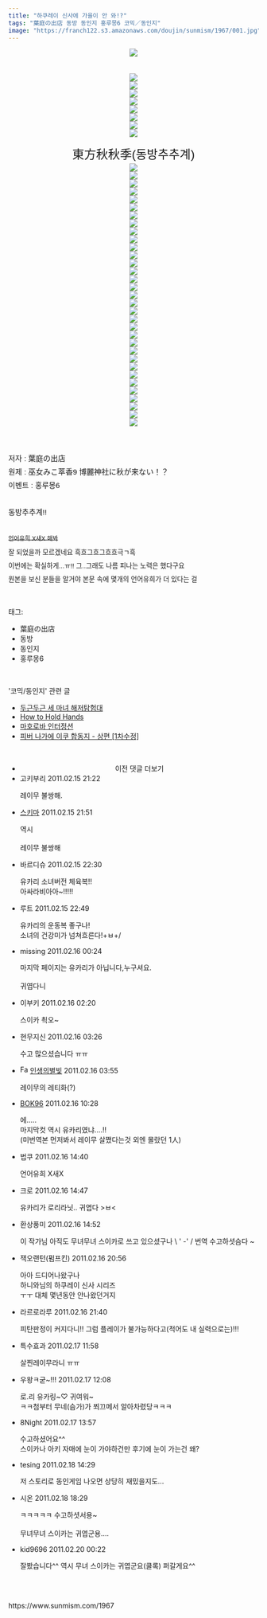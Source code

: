 ```yaml
---
title: "하쿠레이 신사에 가을이 안 와!?"
tags: "葉庭の出店 동방 동인지 홍루몽6 코믹／동인지"
image: "https://franch122.s3.amazonaws.com/doujin/sunmism/1967/001.jpg"
---
```

<div class="article">
<div class="jb-article"><div class="imageblock center" style="text-align: center; clear: both;"><img src="{{ site.imgserver4 }}/sunmism/1967/001.jpg"/></div><br/>
<font class="Apple-style-span" face="굴림" style="font-size: 9pt; line-height: 1.5;"><span class="Apple-style-span" style="line-height: 1.5;"></span></font><span class="Apple-style-span" style="font-size: 9pt; line-height: 1.5;"></span><br/>
<div style="text-align: center;">
<div class="imageblock center" style="text-align: center; clear: both;"><img src="{{ site.imgserver4 }}/sunmism/1967/002.jpg"/></div><div class="imageblock center" style="text-align: center; clear: both;"><img src="{{ site.imgserver4 }}/sunmism/1967/003.jpg"/></div><div class="imageblock center" style="text-align: center; clear: both;"><img src="{{ site.imgserver4 }}/sunmism/1967/004.jpg"/></div><div class="imageblock center" style="text-align: center; clear: both;"><img src="{{ site.imgserver4 }}/sunmism/1967/005.jpg"/></div><div class="imageblock center" style="text-align: center; clear: both;"><img src="{{ site.imgserver4 }}/sunmism/1967/006.jpg"/></div><div class="imageblock center" style="text-align: center; clear: both;"><img src="{{ site.imgserver4 }}/sunmism/1967/007.jpg"/></div><div class="imageblock center" style="text-align: center; clear: both;"><img src="{{ site.imgserver4 }}/sunmism/1967/008.jpg"/></div><div class="imageblock center" style="text-align: center; clear: both;"><img src="{{ site.imgserver4 }}/sunmism/1967/009.jpg"/></div><br/>
<div style="text-align: center; font-size: 9pt; line-height: 1.5;">
<span class="Apple-style-span" style="line-height: 36px; font-size: 24px;"><span style="font-family: Batang;"><span style="font-family: Arial;">東方秋秋季(동방추추계)</span></span></span></div>
</div>
<div class="imageblock center" style="text-align: center; clear: both;"><img src="{{ site.imgserver4 }}/sunmism/1967/010.jpg"/></div><div class="imageblock center" style="text-align: center; clear: both;"><img src="{{ site.imgserver4 }}/sunmism/1967/011.jpg"/></div><div class="imageblock center" style="text-align: center; clear: both;"><img src="{{ site.imgserver4 }}/sunmism/1967/012.jpg"/></div><div class="imageblock center" style="text-align: center; clear: both;"><img src="{{ site.imgserver4 }}/sunmism/1967/013.jpg"/></div><div class="imageblock center" style="text-align: center; clear: both;"><img src="{{ site.imgserver4 }}/sunmism/1967/014.jpg"/></div><div class="imageblock center" style="text-align: center; clear: both;"><img src="{{ site.imgserver4 }}/sunmism/1967/015.jpg"/></div><div class="imageblock center" style="text-align: center; clear: both;"><img src="{{ site.imgserver4 }}/sunmism/1967/016.jpg"/></div><div class="imageblock center" style="text-align: center; clear: both;"><img src="{{ site.imgserver4 }}/sunmism/1967/017.jpg"/></div><div class="imageblock center" style="text-align: center; clear: both;"><img src="{{ site.imgserver4 }}/sunmism/1967/018.jpg"/></div><div class="imageblock center" style="text-align: center; clear: both;"><img src="{{ site.imgserver4 }}/sunmism/1967/019.jpg"/></div><div class="imageblock center" style="text-align: center; clear: both;"><img src="{{ site.imgserver4 }}/sunmism/1967/020.jpg"/></div><div class="imageblock center" style="text-align: center; clear: both;"><img src="{{ site.imgserver4 }}/sunmism/1967/021.jpg"/></div><div class="imageblock center" style="text-align: center; clear: both;"><img src="{{ site.imgserver4 }}/sunmism/1967/022.jpg"/></div><div class="imageblock center" style="text-align: center; clear: both;"><img src="{{ site.imgserver4 }}/sunmism/1967/023.jpg"/></div><div class="imageblock center" style="text-align: center; clear: both;"><img src="{{ site.imgserver4 }}/sunmism/1967/024.jpg"/></div><div class="imageblock center" style="text-align: center; clear: both;"><img src="{{ site.imgserver4 }}/sunmism/1967/025.jpg"/></div><div class="imageblock center" style="text-align: center; clear: both;"><img src="{{ site.imgserver4 }}/sunmism/1967/026.jpg"/></div><div class="imageblock center" style="text-align: center; clear: both;"><img src="{{ site.imgserver4 }}/sunmism/1967/027.jpg"/></div><div class="imageblock center" style="text-align: center; clear: both;"><img src="{{ site.imgserver4 }}/sunmism/1967/028.jpg"/></div><div class="imageblock center" style="text-align: center; clear: both;"><img src="{{ site.imgserver4 }}/sunmism/1967/029.jpg"/></div><div class="imageblock center" style="text-align: center; clear: both;"><img src="{{ site.imgserver4 }}/sunmism/1967/030.jpg"/></div><div class="imageblock center" style="text-align: center; clear: both;"><img src="{{ site.imgserver4 }}/sunmism/1967/031.jpg"/></div><div class="imageblock center" style="text-align: center; clear: both;"><img src="{{ site.imgserver4 }}/sunmism/1967/032.jpg"/></div><div class="imageblock center" style="text-align: center; clear: both;"><img src="{{ site.imgserver4 }}/sunmism/1967/033.jpg"/></div><div class="imageblock center" style="text-align: center; clear: both;"><img src="{{ site.imgserver4 }}/sunmism/1967/034.jpg"/></div><div class="imageblock center" style="text-align: center; clear: both;"><img src="{{ site.imgserver4 }}/sunmism/1967/035.jpg"/></div><div class="imageblock center" style="text-align: center; clear: both;"><img src="{{ site.imgserver4 }}/sunmism/1967/036.jpg"/></div><div class="imageblock center" style="text-align: center; clear: both;"><img src="{{ site.imgserver4 }}/sunmism/1967/037.jpg"/></div><div class="imageblock center" style="text-align: center; clear: both;"><img src="{{ site.imgserver4 }}/sunmism/1967/038.jpg"/></div><div class="imageblock center" style="text-align: center; clear: both;"><img src="{{ site.imgserver4 }}/sunmism/1967/039.jpg"/></div><div class="imageblock center" style="text-align: center; clear: both;"><img src="{{ site.imgserver4 }}/sunmism/1967/040.jpg"/></div><div class="imageblock center" style="text-align: center; clear: both;"><img src="{{ site.imgserver4 }}/sunmism/1967/041.jpg"/></div><div class="imageblock center" style="text-align: center; clear: both;"><img src="{{ site.imgserver4 }}/sunmism/1967/042.jpg"/></div><br/>
<span class="Apple-style-span" style="font-size: 9pt; line-height: 1.5;"></span><br/>
<br/>
<div style="font-family: 굴림; line-height: 1.5; font-size: 9pt;">
<span class="Apple-style-span" style="font-family: NanumGothic,나눔고딕,MalgunGothic,맑은고딕,Gulim,굴림,Dotum,돋음,Arial; font-size: 15px; line-height: 27px;">저자 : 葉庭の出店<br/>
원제 : 巫女みこ萃香9 博麗神社に秋が来ない！？<br/>
이벤트 : 홍루몽6</span></div>
<div style="font-family: 굴림; line-height: 1.5; font-size: 9pt;">
<span class="Apple-style-span" style="font-family: NanumGothic,나눔고딕,MalgunGothic,맑은고딕,Gulim,굴림,Dotum,돋음,Arial; font-size: 15px; line-height: 27px;"><br/>
동방추추계!!<br/>
<br/>
</span></div>
<div style="font-family: 굴림; line-height: 1.5; font-size: 9pt;">
<span class="Apple-style-span" style="font-family: NanumGothic,나눔고딕,MalgunGothic,맑은고딕,Gulim,굴림,Dotum,돋음,Arial; font-size: 15px; line-height: 27px;"><s><span style="font-size: 9pt;"><span style="font-size: 9pt;">﻿</span></span><span style="font-size: 10pt;"><span style="font-size: 9pt;">언어유희 X새X 해봐</span></span></s></span></div>
<div style="font-size: 9pt; line-height: 1.5;">
<font class="Apple-style-span" face="NanumGothic, 나눔고딕, MalgunGothic, 맑은고딕, Gulim, 굴림, Dotum, 돋음, Arial"><span class="Apple-style-span" style="line-height: 27px;"><span style="font-size: 11pt;"><span style="font-size: 10pt;">잘 되었을까 모르겠네요 흑흐그흐그흐흐극ㄱ흑﻿</span></span><br/>
</span></font></div>
<div style="font-size: 9pt; line-height: 1.5;">
<font class="Apple-style-span" face="NanumGothic, 나눔고딕, MalgunGothic, 맑은고딕, Gulim, 굴림, Dotum, 돋음, Arial"><span class="Apple-style-span" style="line-height: 27px;"><span style="font-size: 11pt;"><span style="font-size: 10pt;">이번에는 확실하게...ㅠ!! 그..그래도 나름 피나는 노력은 했다구요</span></span></span></font></div>
<div style="font-size: 9pt; line-height: 1.5;"><font class="Apple-style-span" face="NanumGothic, 나눔고딕, MalgunGothic, 맑은고딕, Gulim, 굴림, Dotum, 돋음, Arial"><span class="Apple-style-span" style="line-height: 27px;"><span style="font-size: 11pt;"><span style="font-size: 10pt;">원본을 보신 분들을 알거야 본문 속에 몇개의 언어유희가 더 있다는 걸</span></span></span></font></div><div style="text-align:center;margin:10px 0 10px 0;clear:both"><div style="display:inline;text-align:center;">
</div><div style="display:inline;text-align:center;">
</div></div> </div></div><br/>
<div class="tagTrail">
<p>태그: </p>
<ul>
<li>葉庭の出店</li>
<li>동방</li>
<li>동인지</li>
<li>홍루몽6</li>
</ul>
</div><br/>
<div class="another">
<p>'코믹/동인지' 관련 글</p>
<ul>
<li><a href="/sunmism_1975">두근두근 세 마녀 해저탐험대</a></li>
<li><a href="/sunmism_1971">How to Hold Hands</a></li>
<li><a href="/sunmism_1965">마호로바 인터정션</a></li>
<li><a href="/sunmism_1961">피버 나가에 이쿠 합동지 - 상편 [1차수정]</a></li>
</ul>
</div><br/>
<div class="jb-discuss-list jb-discuss-list-comment">
<ul class="jb-discuss-list-level-1">
<li class="tt_more_preview_comments_wrap" id="ttMorePreviousCommentsFor1967" onclick="getEntryCommentsByPaging(1967); return false;" style="text-align:center;cursor:pointer"><span class="tt_more_preview_comments_text">이전 댓글 더보기</span><input id="ttMorePreviousCommentsFirstWrittenFor1967" type="hidden" value="1297772540"/><input id="ttMorePreviousCommentsFirstIdFor1967" type="hidden" value="5627179"/></li>
<li class="rp_general" id="comment5627179">
<div class="jb-discuss jb-discuss-comment">
<div class="jb-discuss-information jb-discuss-information-comment">
<span class="jb-discuss-information-name">고키부리</span>
<span class="jb-discuss-information-date">2011.02.15 21:22 </span>
</div>
<p class="jb-discuss-content jb-discuss-content-comment">레이무 불쌍해.</p>
</div>
</li>
<li class="rp_general" id="comment5627244">
<div class="jb-discuss jb-discuss-comment">
<div class="jb-discuss-information jb-discuss-information-comment">
<span class="jb-discuss-information-name"> <a href="http://드" onclick="return openLinkInNewWindow(this)">스키마</a></span>
<span class="jb-discuss-information-date">2011.02.15 21:51 </span>
</div>
<p class="jb-discuss-content jb-discuss-content-comment">역시<br/>
<br/>
레이무 불쌍해</p>
</div>
</li>
<li class="rp_general" id="comment5627349">
<div class="jb-discuss jb-discuss-comment">
<div class="jb-discuss-information jb-discuss-information-comment">
<span class="jb-discuss-information-name">바르디슈</span>
<span class="jb-discuss-information-date">2011.02.15 22:30 </span>
</div>
<p class="jb-discuss-content jb-discuss-content-comment">유카리 소녀버전 체육복!!<br/>
아싸라비아아~!!!!!</p>
</div>
</li>
<li class="rp_general" id="comment5627390">
<div class="jb-discuss jb-discuss-comment">
<div class="jb-discuss-information jb-discuss-information-comment">
<span class="jb-discuss-information-name">루트</span>
<span class="jb-discuss-information-date">2011.02.15 22:49 </span>
</div>
<p class="jb-discuss-content jb-discuss-content-comment">유카리의 운동복 좋구나!<br/>
소녀의 건강미가 넘쳐흐른다!+ㅂ+/</p>
</div>
</li>
<li class="rp_general" id="comment5627826">
<div class="jb-discuss jb-discuss-comment">
<div class="jb-discuss-information jb-discuss-information-comment">
<span class="jb-discuss-information-name">missing</span>
<span class="jb-discuss-information-date">2011.02.16 00:24 </span>
</div>
<p class="jb-discuss-content jb-discuss-content-comment">마지막 페이지는 유카리가 아닙니다,누구셔요.<br/>
<br/>
귀엽다니</p>
</div>
</li>
<li class="rp_general" id="comment5628060">
<div class="jb-discuss jb-discuss-comment">
<div class="jb-discuss-information jb-discuss-information-comment">
<span class="jb-discuss-information-name">이부키</span>
<span class="jb-discuss-information-date">2011.02.16 02:20 </span>
</div>
<p class="jb-discuss-content jb-discuss-content-comment">스이카 쵝오~</p>
</div>
</li>
<li class="rp_general" id="comment5628161">
<div class="jb-discuss jb-discuss-comment">
<div class="jb-discuss-information jb-discuss-information-comment">
<span class="jb-discuss-information-name">현무지신</span>
<span class="jb-discuss-information-date">2011.02.16 03:26 </span>
</div>
<p class="jb-discuss-content jb-discuss-content-comment">수고 많으셨습니다 ㅠㅠ</p>
</div>
</li>
<li class="rp_general" id="comment5628199">
<div class="jb-discuss jb-discuss-comment">
<div class="jb-discuss-information jb-discuss-information-comment">
<span class="jb-discuss-information-name"><img alt="Favicon of http://blog.naver.com/starlights" height="16" onerror="this.onerror=null;this.parentNode.removeChild(this)" src="http://blog.naver.com/favicon.ico" width="16"/> <a href="http://blog.naver.com/starlights" onclick="return openLinkInNewWindow(this)">인생의별빛</a></span>
<span class="jb-discuss-information-date">2011.02.16 03:55 </span>
</div>
<p class="jb-discuss-content jb-discuss-content-comment">레이무의 레티화(?)</p>
</div>
</li>
<li class="rp_general" id="comment5629511">
<div class="jb-discuss jb-discuss-comment">
<div class="jb-discuss-information jb-discuss-information-comment">
<span class="jb-discuss-information-name"> <a href="http://qhrwls0.blog.me/" onclick="return openLinkInNewWindow(this)">BOK96</a></span>
<span class="jb-discuss-information-date">2011.02.16 10:28 </span>
</div>
<p class="jb-discuss-content jb-discuss-content-comment">에.....<br/>
마지막컷 역시 유카리였냐....!!<br/>
(미번역본 먼저봐서 레이무 살쪘다는것 외엔 몰랐던 1人)</p>
</div>
</li>
<li class="rp_general" id="comment5630493">
<div class="jb-discuss jb-discuss-comment">
<div class="jb-discuss-information jb-discuss-information-comment">
<span class="jb-discuss-information-name">법쿠</span>
<span class="jb-discuss-information-date">2011.02.16 14:40 </span>
</div>
<p class="jb-discuss-content jb-discuss-content-comment">언어유희 X새X</p>
</div>
</li>
<li class="rp_general" id="comment5630525">
<div class="jb-discuss jb-discuss-comment">
<div class="jb-discuss-information jb-discuss-information-comment">
<span class="jb-discuss-information-name">크로</span>
<span class="jb-discuss-information-date">2011.02.16 14:47 </span>
</div>
<p class="jb-discuss-content jb-discuss-content-comment">유카리가 로리라닛.. 귀엽다 &gt;ㅂ&lt;</p>
</div>
</li>
<li class="rp_general" id="comment5630540">
<div class="jb-discuss jb-discuss-comment">
<div class="jb-discuss-information jb-discuss-information-comment">
<span class="jb-discuss-information-name">환상풍미</span>
<span class="jb-discuss-information-date">2011.02.16 14:52 </span>
</div>
<p class="jb-discuss-content jb-discuss-content-comment">이 작가님 아직도 무녀무녀 스이카로 쓰고 있으셨구나 \ ' -' /   번역 수고하셧슴다 ~</p>
</div>
</li>
<li class="rp_general" id="comment5631859">
<div class="jb-discuss jb-discuss-comment">
<div class="jb-discuss-information jb-discuss-information-comment">
<span class="jb-discuss-information-name">잭오랜턴(펌프킨)</span>
<span class="jb-discuss-information-date">2011.02.16 20:56 </span>
</div>
<p class="jb-discuss-content jb-discuss-content-comment">아아 드디어나왔구나<br/>
하니와님의 하쿠레이 신사 시리즈<br/>
ㅜㅜ 대체 몇년동안 안나왔던거지</p>
</div>
</li>
<li class="rp_general" id="comment5631987">
<div class="jb-discuss jb-discuss-comment">
<div class="jb-discuss-information jb-discuss-information-comment">
<span class="jb-discuss-information-name">라르로라루</span>
<span class="jb-discuss-information-date">2011.02.16 21:40 </span>
</div>
<p class="jb-discuss-content jb-discuss-content-comment">피탄판정이 커지다니!! 그럼 플레이가 불가능하다고(적어도 내 실력으로는)!!!</p>
</div>
</li>
<li class="rp_general" id="comment5633994">
<div class="jb-discuss jb-discuss-comment">
<div class="jb-discuss-information jb-discuss-information-comment">
<span class="jb-discuss-information-name">특수효과</span>
<span class="jb-discuss-information-date">2011.02.17 11:58 </span>
</div>
<p class="jb-discuss-content jb-discuss-content-comment">살찐레이무라니 ㅠㅠ</p>
</div>
</li>
<li class="rp_general" id="comment5634018">
<div class="jb-discuss jb-discuss-comment">
<div class="jb-discuss-information jb-discuss-information-comment">
<span class="jb-discuss-information-name">우왕ㅋ굳~!!!</span>
<span class="jb-discuss-information-date">2011.02.17 12:08 </span>
</div>
<p class="jb-discuss-content jb-discuss-content-comment">로.리 유카링~♡ 귀여워~<br/>
ㅋㅋ첨부터 무네(슴가)가 쬐끄메서 알아차렸당ㅋㅋㅋ</p>
</div>
</li>
<li class="rp_general" id="comment5634345">
<div class="jb-discuss jb-discuss-comment">
<div class="jb-discuss-information jb-discuss-information-comment">
<span class="jb-discuss-information-name">8Night</span>
<span class="jb-discuss-information-date">2011.02.17 13:57 </span>
</div>
<p class="jb-discuss-content jb-discuss-content-comment">수고하셨어요^^<br/>
스이카나 아키 자매에 눈이 가야하건만 후기에 눈이 가는건 왜?</p>
</div>
</li>
<li class="rp_general" id="comment5636804">
<div class="jb-discuss jb-discuss-comment">
<div class="jb-discuss-information jb-discuss-information-comment">
<span class="jb-discuss-information-name">tesing</span>
<span class="jb-discuss-information-date">2011.02.18 14:29 </span>
</div>
<p class="jb-discuss-content jb-discuss-content-comment">저 스토리로 동인게임 나오면 상당히 재밌을지도...</p>
</div>
</li>
<li class="rp_general" id="comment5637528">
<div class="jb-discuss jb-discuss-comment">
<div class="jb-discuss-information jb-discuss-information-comment">
<span class="jb-discuss-information-name">시온</span>
<span class="jb-discuss-information-date">2011.02.18 18:29 </span>
</div>
<p class="jb-discuss-content jb-discuss-content-comment">ㅋㅋㅋㅋㅋ 수고하셧서용~<br/>
<br/>
무녀무녀 스이카는 귀엽군용....</p>
</div>
</li>
<li class="rp_general" id="comment5639929">
<div class="jb-discuss jb-discuss-comment">
<div class="jb-discuss-information jb-discuss-information-comment">
<span class="jb-discuss-information-name">kid9696</span>
<span class="jb-discuss-information-date">2011.02.20 00:22 </span>
</div>
<p class="jb-discuss-content jb-discuss-content-comment">잘봤습니다^^ 역시 무녀 스이카는 귀엽군요(쿨록) 퍼갈게요^^</p>
</div>
</li>
</ul>
</div><br/>
<br/>
<p id="refer">https://www.sunmism.com/1967</p>
<br/>
